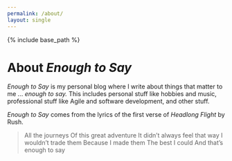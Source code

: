 ```yaml
---
permalink: /about/
layout: single
---
```

{% include base_path %}

# About _Enough to Say_  

_Enough to Say_ is my personal blog where I write about things that matter to me ... _enough to say._ This includes personal stuff like hobbies and music, professional stuff like Agile and software development, and other stuff.

_Enough to Say_ comes from the lyrics of the first verse of _Headlong Flight_ by Rush.

> All the journeys
Of this great adventure
It didn’t always feel that way
I wouldn’t trade them
Because I made them
The best I could
And that’s enough to say
